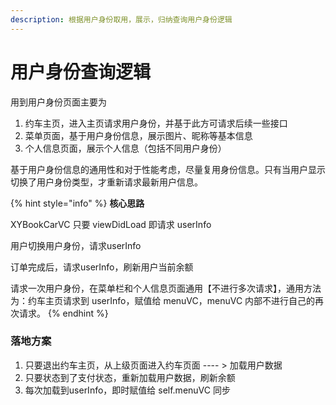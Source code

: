 ```yaml
---
description: 根据用户身份取用，展示，归纳查询用户身份逻辑
---
```


# 用户身份查询逻辑

用到用户身份页面主要为

1. 约车主页，进入主页请求用户身份，并基于此方可请求后续一些接口
2. 菜单页面，基于用户身份信息，展示图片、昵称等基本信息
3. 个人信息页面，展示个人信息（包括不同用户身份）

基于用户身份信息的通用性和对于性能考虑，尽量复用身份信息。只有当用户显示切换了用户身份类型，才重新请求最新用户信息。

{% hint style="info" %}
**核心思路**

XYBookCarVC 只要 viewDidLoad 即请求 userInfo

用户切换用户身份，请求userInfo

订单完成后，请求userInfo，刷新用户当前余额

请求一次用户身份，在菜单栏和个人信息页面通用【不进行多次请求】，通用方法为：约车主页请求到 userInfo，赋值给 menuVC，menuVC 内部不进行自己的再次请求。
{% endhint %}

### 落地方案

1. 只要退出约车主页，从上级页面进入约车页面  ---- &gt;  加载用户数据
2. 只要状态到了支付状态，重新加载用户数据，刷新余额
3. 每次加载到userInfo，即时赋值给 self.menuVC 同步

